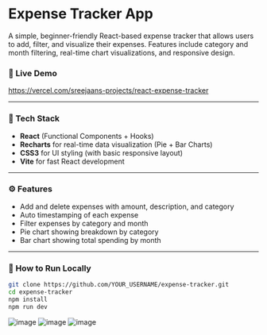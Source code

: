# Expense Tracker App

A simple, beginner-friendly React-based expense tracker that allows users to add, filter, and visualize their expenses. Features include category and month filtering, real-time chart visualizations, and responsive design.

### 🔗 Live Demo  
https://vercel.com/sreejaans-projects/react-expense-tracker

---

### 🧰 Tech Stack

- **React** (Functional Components + Hooks)
- **Recharts** for real-time data visualization (Pie + Bar Charts)
- **CSS3** for UI styling (with basic responsive layout)
- **Vite** for fast React development

---

### ⚙️ Features

- Add and delete expenses with amount, description, and category
- Auto timestamping of each expense
- Filter expenses by category and month
- Pie chart showing breakdown by category
- Bar chart showing total spending by month

---

### 🚀 How to Run Locally

```bash
git clone https://github.com/YOUR_USERNAME/expense-tracker.git
cd expense-tracker
npm install
npm run dev
```



![image](https://github.com/user-attachments/assets/ea2e23a2-9de0-4f06-a5c6-f4d1e8abf04d)
![image](https://github.com/user-attachments/assets/29ad342e-d92b-407d-9177-ab06a0b242d4)
![image](https://github.com/user-attachments/assets/5aba3bce-6dac-45bc-829e-1a1843d20705)
